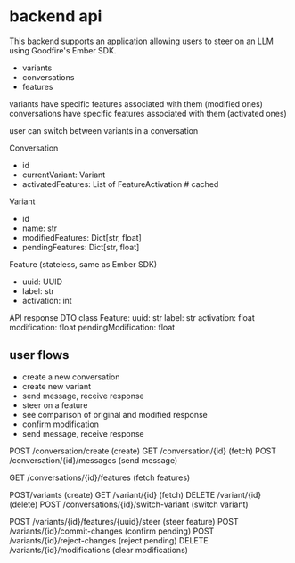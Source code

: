 # backend api

This backend supports an application allowing users to steer on an LLM using Goodfire's Ember SDK.

- variants
- conversations 
- features 

variants have specific features associated with them (modified ones)
conversations have specific features associated with them (activated ones)

user can switch between variants in a conversation


Conversation
- id
- currentVariant: Variant
- activatedFeatures: List of FeatureActivation # cached

Variant
- id
- name: str
- modifiedFeatures: Dict[str, float]
- pendingFeatures: Dict[str, float]

Feature (stateless, same as Ember SDK)
- uuid: UUID
- label: str
- activation: int


API response DTO
class Feature:
    uuid: str
    label: str
    activation: float
    modification: float
    pendingModification: float

## user flows
- create a new conversation
- create new variant
- send message, receive response
- steer on a feature
- see comparison of original and modified response
- confirm modification
- send message, receive response


POST /conversation/create (create)
GET /conversation/{id} (fetch)
POST /conversation/{id}/messages (send message)

GET /conversations/{id}/features (fetch features)

POST/variants (create)
GET /variant/{id} (fetch)
DELETE /variant/{id} (delete)
POST /conversations/{id}/switch-variant (switch variant)

POST /variants/{id}/features/{uuid}/steer (steer feature)
POST /variants/{id}/commit-changes (confirm pending)
POST /variants/{id}/reject-changes (reject pending)
DELETE /variants/{id}/modifications (clear modifications)

